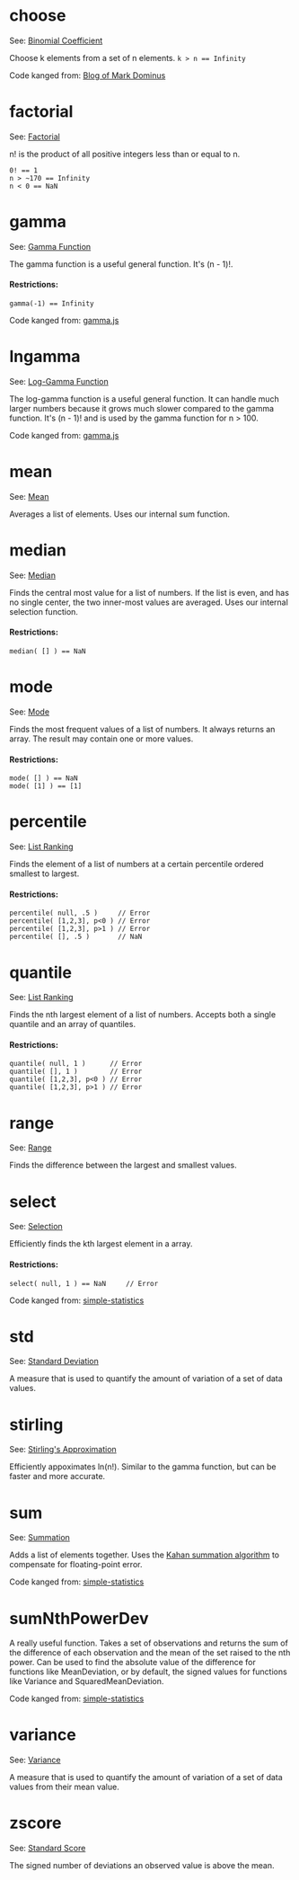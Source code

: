 # choose

See: [Binomial Coefficient](https://en.wikipedia.org/wiki/Binomial_coefficient)

Choose k elements from a set of n elements.
`k > n == Infinity`

Code kanged from: [Blog of Mark Dominus](http://blog.plover.com/math/choose.html)

# factorial

See: [Factorial](https://en.wikipedia.org/wiki/Factorial)

n! is the product of all positive integers less than or equal to n.

    0! == 1
    n > ~170 == Infinity
    n < 0 == NaN

# gamma

See: [Gamma Function](https://en.wikipedia.org/wiki/Gamma_function)

The gamma function is a useful general function. It's (n - 1)!.

#### Restrictions:

    gamma(-1) == Infinity

Code kanged from: [gamma.js](https://github.com/substack/gamma.js/blob/master/index.js)

# lngamma

See: [Log-Gamma Function](https://en.wikipedia.org/wiki/Gamma_function#The_log-gamma_function)

The log-gamma function is a useful general function.
It can handle much larger numbers because it grows much slower compared to the gamma function.
It's (n - 1)! and is used by the gamma function for n > 100.

Code kanged from: [gamma.js](https://github.com/substack/gamma.js/blob/master/index.js)

# mean

See: [Mean](https://en.wikipedia.org/wiki/Mean)

Averages a list of elements. Uses our internal sum function.

# median

See: [Median](https://en.wikipedia.org/wiki/Median)

Finds the central most value for a list of numbers.
If the list is even, and has no single center, the two
inner-most values are averaged.
Uses our internal selection function.

#### Restrictions:

    median( [] ) == NaN

# mode

See: [Mode](https://en.wikipedia.org/wiki/Mode)

Finds the most frequent values of a list of numbers.
It always returns an array.
The result may contain one or more values.

#### Restrictions:

    mode( [] ) == NaN
    mode( [1] ) == [1]

# percentile

See: [List Ranking](https://en.wikipedia.org/wiki/List_ranking)

Finds the element of a list of numbers at a certain percentile ordered smallest to largest.

#### Restrictions:

    percentile( null, .5 )     // Error
    percentile( [1,2,3], p<0 ) // Error
    percentile( [1,2,3], p>1 ) // Error
    percentile( [], .5 )       // NaN

# quantile

See: [List Ranking](https://en.wikipedia.org/wiki/List_ranking)

Finds the nth largest element of a list of numbers.
Accepts both a single quantile and an array of quantiles.

#### Restrictions:

    quantile( null, 1 )      // Error
    quantile( [], 1 )        // Error
    quantile( [1,2,3], p<0 ) // Error
    quantile( [1,2,3], p>1 ) // Error

# range

See: [Range](https://en.wikipedia.org/wiki/Range_(statistics))

Finds the difference between the largest and smallest values.

# select

See: [Selection](https://en.wikipedia.org/wiki/Selection_algorithm)

Efficiently finds the kth largest element in a array.

#### Restrictions:

    select( null, 1 ) == NaN     // Error

Code kanged from: [simple-statistics](https://github.com/simple-statistics/simple-statistics/pull/146/files)

# std

See: [Standard Deviation](https://en.wikipedia.org/wiki/Standard_deviation)

A measure that is used to quantify the amount of variation of a set of data values.

# stirling

See: [Stirling's Approximation](https://en.wikipedia.org/wiki/Stirling%27s_approximation)

Efficiently appoximates ln(n!). Similar to the gamma function, but can be faster and more accurate.

# sum

See: [Summation](https://en.wikipedia.org/wiki/Summation)

Adds a list of elements together.
Uses the [Kahan summation algorithm](https://en.wikipedia.org/wiki/Kahan_summation_algorithm)
to compensate for floating-point error.

Code kanged from: [simple-statistics](https://github.com/simple-statistics/simple-statistics/blob/master/src/sum.js)

# sumNthPowerDev

A really useful function. Takes a set of observations and returns the sum of
the difference of each observation and the mean of the set raised to the nth power.
Can be used to find the absolute value of the difference for functions like MeanDeviation,
or by default, the signed values for functions like Variance and SquaredMeanDeviation.

Code kanged from: [simple-statistics](https://github.com/simple-statistics/simple-statistics/blob/master/src/sum_nth_power_deviations.js)

# variance

See: [Variance](https://en.wikipedia.org/wiki/Variance)

A measure that is used to quantify the amount of variation of a set of data values from their mean value.

# zscore

See: [Standard Score](https://en.wikipedia.org/wiki/Standard_score)

The signed number of deviations an observed value is above the mean.
